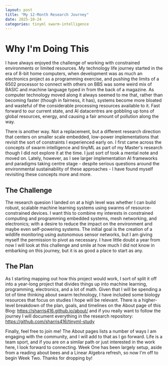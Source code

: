 ```yaml
---
layout: post
title: "My 12-Month Research Journey"
date: 2025-10-24
categories: tinyml swarm-intelligence
---
```


# Why I'm Doing This

I have always enjoyed the challenge of working with constrained environments or limited resources. My technology life journey started in the era of 8-bit home computers, when development was as much an electronics project as a programming exercise, and pushing the limits of a 6502 processor to connect with others on BBS was some weird mix of BASIC and machine language typed in from the back of a magazine. As computer technology moved along it always seemed to me that, rather than becoming faster (though in fairness, it has), systems become more bloated and wasteful of the considerable processing resources available to it. Fast forward to our current state, and AI datacentres are gobbling up tons of global resources, energy, and causing a fair amount of pollution along the way.

There is another way. Not a replacement, but a different research direction that centers on smaller scale embedded, low-power implementations that revisit the sort of constraints I experienced early on. I first came across the concepts of swarm intelligence and tinyML as part of my Master's research though I did not explore it at the time. I just sort of took a mental note and moved on. Lately, however, as I see larger implementation AI frameworks and paradigms taking centre stage - despite serious questions around the environmental sustainability of these approaches - I have found myself revisiting these concepts more and more.

## The Challenge

The research quesion I landed on at a high level was whether I can build robust, scalable machine learning systems using swarms of resource-constrained devices. I want this to combine my interests in constrained computing and programming embedded systems, mesh networking, and electronics; with a desire to reduce the impact on the environment and maybe even self-powering systems. The initial goal is the creation of a wildlife monitoring using autonomous sensor networks, but I am giving myself the permission to pivot as necessary. I have little doubt a year from now I will look at this challenge and smile at how much I did not know in embarking on this journey, but it is as good a place to start as any.


## The Plan

As I starting mapping out how this project would work, I sort of split it off into a year-long project that divides things up into machine learning, programming, electronics, and a lot of math. Given that I will be spending a lot of time thinking about swarm technology, I have included some biology resources that focus on studies I hope will be relevant. There is a higher-level breakdown of the plan, goals, and timelines on the About page of this Blog: https://sharris416.github.io/about/ and if you really want to follow the journey I will document everything in the research repository: https://github.com/sharris416/tinyml-study

Finally, feel free to join me! The About pages lists a number of ways I am engaging with the community, and I will add to that as I go forward. Life is a team sport, and if you are on a similar path or just interested in the work here, I look forward to connecting.  Week One has been largely setup, aside from a reading about bees and a Linear Algebra refresh, so now I'm off to begin Week Two. Thanks for dropping by!
